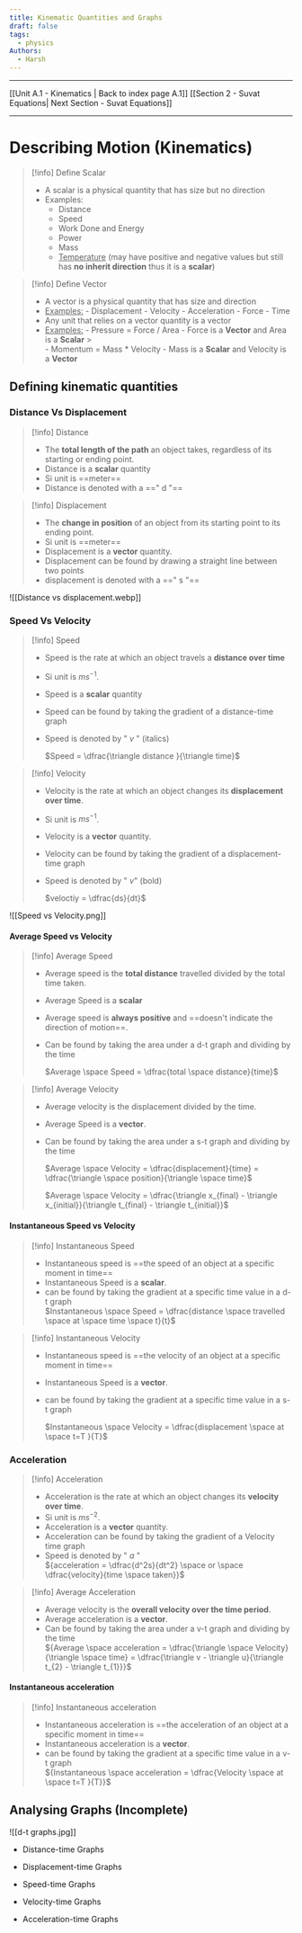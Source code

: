 ```yaml
---
title: Kinematic Quantities and Graphs
draft: false
tags:
  - physics
Authors:
  - Harsh
---
```

---

[[Unit A.1 - Kinematics | Back to index page A.1]]
[[Section 2 - Suvat Equations| Next Section - Suvat Equations]]

---

# Describing Motion (Kinematics)

> [!info] Define Scalar
>
> - A scalar is a physical quantity that has size but no direction
> - Examples:
>   - Distance
>   - Speed
>   - Work Done and Energy
>   - Power
>   - Mass
>   - <u>Temperature</u>
>     (may have positive and negative values but still has **no inherit direction** thus it is a **scalar**)

> [!info] Define Vector
>
> - A vector is a physical quantity that has size and direction
> - <u>Examples:</u> - Displacement - Velocity - Acceleration - Force - Time
>   <br>
> - Any unit that relies on a vector quantity is a vector
> - <u>Examples:</u> - Pressure = Force / Area - Force is a **Vector** and Area is a **Scalar** > <br> - Momentum = Mass \* Velocity - Mass is a **Scalar** and Velocity is a **Vector**

## Defining kinematic quantities

### Distance Vs Displacement

> [!info] Distance
>
> - The **total length of the path** an object takes, regardless of its starting or ending point.
> - Distance is a **scalar** quantity
> - Si unit is ==meter==
> - Distance is denoted with a ==" d "==

> [!info] Displacement
>
> - The **change in position** of an object from its starting point to its ending point.
> - Si unit is ==meter==
> - Displacement is a **vector** quantity.
> - Displacement can be found by drawing a straight line between two points
> - displacement is denoted with a ==" s "==

![[Distance vs displacement.webp]]

### Speed Vs Velocity

> [!info] Speed
>
> - Speed is the rate at which an object travels a **distance over time**
> - Si unit is $ms^{-1}$.
> - Speed is a **scalar** quantity
> - Speed can be found by taking the gradient of a distance-time graph
> - Speed is denoted by " $v$ " (italics)
>   
>    $Speed = \dfrac{\triangle distance }{\triangle time}$

> [!info] Velocity
>
> - Velocity is the rate at which an object changes its **displacement over time**.
> - Si unit is $ms^{-1}$.
> - Velocity is a **vector** quantity.
> - Velocity can be found by taking the gradient of a displacement-time graph
> - Speed is denoted by " $v$" (bold)
>   
>     $veloctiy = \dfrac{ds}{dt}$

![[Speed vs Velocity.png]]

#### Average Speed vs Velocity

> [!info] Average Speed
>
> - Average speed is the **total distance** travelled divided by the total time taken.
> - Average Speed is a **scalar**
> - Average speed is **always positive** and ==doesn't indicate the direction of motion==.
> - Can be found by taking the area under a d-t graph and dividing by the time
>   
>   $Average \space Speed = \dfrac{total \space distance}{time}$

> [!info] Average Velocity
>
> - Average velocity is the displacement divided by the time.
> - Average Speed is a **vector**.
> - Can be found by taking the area under a s-t graph and dividing by the time
>   
>   $Average \space Velocity = \dfrac{displacement}{time} = \dfrac{\triangle \space position}{\triangle \space time}$ 
>
>   $Average \space Velocity = \dfrac{\triangle x_{final} - \triangle x_{initial}}{\triangle t_{final} - \triangle t_{initial}}$

#### Instantaneous Speed vs Velocity

> [!info] Instantaneous Speed
>
> - Instantaneous speed is ==the speed of an object at a specific moment in time==
> - Instantaneous Speed is a **scalar**.
> - can be found by taking the gradient at a specific time value in a d-t graph
>   <br> $Instantaneous \space Speed = \dfrac{distance \space travelled \space at \space time \space t}{t}$

> [!info] Instantaneous Velocity
>
> - Instantaneous speed is ==the velocity of an object at a specific moment in time==
> - Instantaneous Speed is a **vector**.
> - can be found by taking the gradient at a specific time value in a s-t graph
>   
>    $Instantaneous \space Velocity = \dfrac{displacement \space at \space t=T }{T}$

### Acceleration

> [!info] Acceleration
>
> - Acceleration is the rate at which an object changes its **velocity over time**.
> - Si unit is $ms^{-2}$.
> - Acceleration is a **vector** quantity.
> - Acceleration can be found by taking the gradient of a Velocity time graph
> - Speed is denoted by " $a$ "
>   <br> ${acceleration = \dfrac{d^2s}{dt^2} \space or \space \dfrac{velocity}{time \space taken}}$

> [!info] Average Acceleration
>
> - Average velocity is the **overall velocity over the time period**.
> - Average acceleration is a **vector**.
> - Can be found by taking the area under a v-t graph and dividing by the time
>   <br> ${Average \space acceleration = \dfrac{\triangle \space Velocity}{\triangle \space time} = \dfrac{\triangle v - \triangle u}{\triangle t_{2} - \triangle t_{1}}}$

#### Instantaneous acceleration

> [!info] Instantaneous acceleration
>
> - Instantaneous acceleration is ==the acceleration of an object at a specific moment in time==
> - Instantaneous acceleration is a **vector**.
> - can be found by taking the gradient at a specific time value in a v-t graph
>   <br> ${Instantaneous \space acceleration = \dfrac{Velocity \space at \space t=T }{T}}$

## Analysing Graphs (Incomplete)

![[d-t graphs.jpg]]

- Distance-time Graphs
- Displacement-time Graphs

- Speed-time Graphs
- Velocity-time Graphs

- Acceleration-time Graphs

